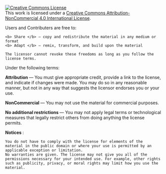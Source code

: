 <a rel="license" href="http://creativecommons.org/licenses/by-nc/4.0/"><img alt="Creative Commons License" style="border-width:0" src="https://i.creativecommons.org/l/by-nc/4.0/88x31.png" /></a><br />This work is licensed under a <a rel="license" href="http://creativecommons.org/licenses/by-nc/4.0/">Creative Commons Attribution-NonCommercial 4.0 International License</a>.


Users and Contributers are free to:

    <b> Share </b> — copy and redistribute the material in any medium or format
    <b> Adapt </b> — remix, transform, and build upon the material

    The licensor cannot revoke these freedoms as long as you follow the license terms.

Under the following terms:

   <b> Attribution </b> — You must give appropriate credit, provide a link to the license, and indicate if changes were made. You may do so in any reasonable manner, but not in any way that suggests the licensor endorses you or your use.

   <b> NonCommercial </b> — You may not use the material for commercial purposes.

   <b> No additional restrictions </b> — You may not apply legal terms or technological measures that legally restrict others from doing anything the license permits.

<b> Notices </b>:

    You do not have to comply with the license for elements of the material in the public domain or where your use is permitted by an applicable exception or limitation.
    No warranties are given. The license may not give you all of the permissions necessary for your intended use. For example, other rights such as publicity, privacy, or moral rights may limit how you use the material.

